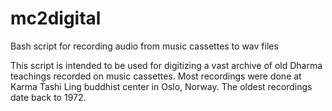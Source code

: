mc2digital
==========

Bash script for recording audio from music cassettes to wav files

This script is intended to be used for digitizing a vast archive of old Dharma teachings recorded on music cassettes. Most recordings were done at Karma Tashi Ling buddhist center in Oslo, Norway. The oldest recordings date back to 1972.

